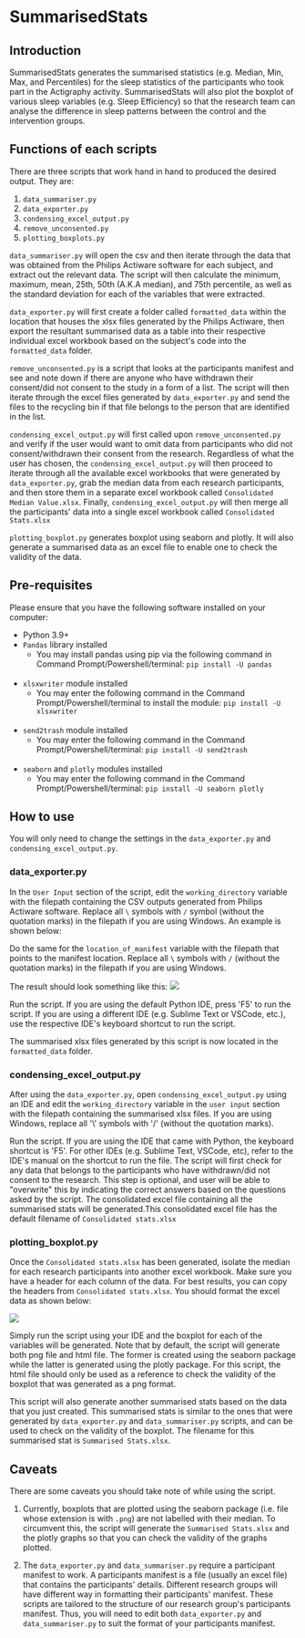 # SummarisedStats

## Introduction

SummarisedStats generates the summarised statistics (e.g. Median, Min, Max, and Percentiles) for the sleep statistics of the participants who took part in the Actigraphy activity. SummarisedStats will also plot the boxplot of various sleep variables (e.g. Sleep Efficiency) so that the research team can analyse the difference in sleep patterns between the control and the intervention groups.

## Functions of each scripts

There are three scripts that work hand in hand to produced the desired output. They are:

1. `data_summariser.py`
2. `data_exporter.py`
3. `condensing_excel_output.py`
4. `remove_unconsented.py`
5. `plotting_boxplots.py`

`data_summariser.py` will open the csv and then iterate through the data that was obtained from the Philips Actiware software for each subject, and extract out the relevant data. The script will then calculate the minimum, maximum, mean, 25th, 50th (A.K.A median), and 75th percentile, as well as the standard deviation for each of the variables that were extracted.

`data_exporter.py` will first create a folder called `formatted_data` within the location that houses the xlsx files generated by the Philips Actiware, then export the resultant summarised data as a table into their respective individual excel workbook based on the subject's code into the `formatted_data` folder.

`remove_unconsented.py` is a script that looks at the participants manifest and see and note down if there are anyone who have withdrawn their consent/did not consent to the study in a form of a list. The script will then iterate through the excel files generated by `data_exporter.py` and send the files to the recycling bin if that file belongs to the person that are identified in the list.

`condensing_excel_output.py` will first called upon `remove_unconsented.py` and verify if the user would want to omit data from participants who did not consent/withdrawn their consent from the research. Regardless of what the user has chosen, the `condensing_excel_output.py` will then proceed to iterate through all the available excel workbooks that were generated by `data_exporter.py`, grab the median data from each research participants, and then store them in a separate excel workbook called `Consolidated Median Value.xlsx`. Finally, `condensing_excel_output.py` will then merge all the participants' data into a single excel workbook called `Consolidated Stats.xlsx`

`plotting_boxplot.py` generates boxplot using seaborn and plotly. It will also generate a summarised data as an excel file to enable one to check the validity of the data.

## Pre-requisites

Please ensure that you have the following software installed on your computer:

- Python 3.9+
- ```Pandas``` library installed
  - You may install pandas using pip via the following command in Command Prompt/Powershell/terminal:
  ```pip install -U pandas```
   <br/>
- `xlsxwriter` module installed
  - You may enter the following command in the Command Prompt/Powershell/terminal to install the module:
  ```pip install -U xlsxwriter```
  <br/>
- `send2trash` module installed
  - You may enter the following command in the Command Prompt/Powershell/terminal:
  ```pip install -U send2trash```
  <br/>
- `seaborn` and `plotly` modules installed
  - You may enter the following command in the Command Prompt/Powershell/terminal:
 ```pip install -U seaborn plotly```

## How to use

You will only need to change the settings in the ```data_exporter.py``` and ```condensing_excel_output.py```.

### data_exporter.py

In the `User Input` section of the script, edit the `working_directory` variable with the filepath containing the CSV outputs generated from Philips Actiware software. Replace all `\` symbols with `/` symbol (without the quotation marks) in the filepath if you are using Windows. An example is shown below:

Do the same for the `location_of_manifest` variable with the filepath that points to the manifest location. Replace all `\` symbols with `/` (without the quotation marks) in the filepath if you are using Windows.

The result should look something like this:
<img src='img/data exporter user input.png'>

Run the script. If you are using the default Python IDE, press 'F5' to run the script. If you are using a different IDE (e.g. Sublime Text or VSCode, etc.), use the respective IDE's keyboard shortcut to run the script.

The summarised xlsx files generated by this script is now located in the `formatted_data` folder.

### condensing_excel_output.py

After using the `data_exporter.py`, open `condensing_excel_output.py` using an IDE and edit the `working_directory` variable in the `user input` section with the filepath containing the summarised xlsx files. If you are using Windows, replace all '\\' symbols with '/' (without the quotation marks).

Run the script. If you are using the IDE that came with Python, the keyboard shortcut is 'F5'. For other IDEs (e.g. Sublime Text, VSCode, etc), refer to the IDE's manual on the shortcut to run the file.
The script will first check for any data that belongs to the participants who have withdrawn/did not consent to the research. This step is optional, and user will be able to "overwrite" this by indicating the correct answers based on the questions asked by the script.
The consolidated excel file containing all the summarised stats will be generated.This consolidated excel file has the default filename of `Consolidated stats.xlsx`

### plotting_boxplot.py

Once the `Consolidated stats.xlsx` has been generated, isolate the median for each research participants into another excel workbook. Make sure you have a header for each column of the data. For best results, you can copy the headers from `Consolidated stats.xlsx`. You should format the excel data as shown below:

<img src= 'img/Median consolidation examples.png'>

Simply run the script using your IDE and the boxplot for each of the variables will be generated. Note that by default, the script will generate both png file and html file. The former is created using the seaborn package while the latter is generated using the plotly package. For this script, the html file should only be used as a reference to check the validity of the boxplot that was generated as a png format.

This script will also generate another summarised stats based on the data that you just created. This summarised stats is similar to the ones that were generated by `data_exporter.py` and `data_summariser.py` scripts, and can be used to check on the validity of the boxplot. The filename for this summarised stat is `Summarised Stats.xlsx`.

## Caveats

There are some caveats you should take note of while using the script.

1. Currently, boxplots that are plotted using the seaborn package (i.e. file whose extension is with `.png`) are not labelled with their median. To circumvent this, the script will generate the `Summarised Stats.xlsx` and the plotly graphs so that you can check the validity of the graphs plotted.

2. The `data_exporter.py` and `data_summariser.py` require a participant manifest to work. A participants manifest is a file (usually an excel file) that contains the participants' details. Different research groups will have different way in formatting their participants' manifest. These scripts are tailored to the structure of our research group's participants manifest. Thus, you will need to edit both `data_exporter.py` and `data_summariser.py` to suit the format of your participants manifest.
